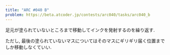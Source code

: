 ```yaml
---
title: "ARC #040 B"
problem: https://beta.atcoder.jp/contests/arc040/tasks/arc040_b
---
```

足元が塗られていないところまで移動してインクを発射するのを繰り返す.

ただし, 最後の塗られていないマスについてはそのマスにギリギリ届く位置までしか移動しなくていい.
